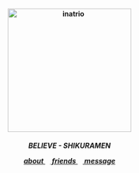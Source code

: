 <h4 align="center">
<img src="https://file.garden/Zk6TqIiRxGzlYu1T/nth"width="250" height="250" alt="inatrio">
<br>
</h4>
<h5 align="center">
<p align> BELIEVE - SHIKURAMEN </p>
<a href=https://rentry.co/i11> about </a>⠀<a href=https://rentry.co/beigoma> friends </a>⠀<a href=https://gantz.atabook.org> message </a>
